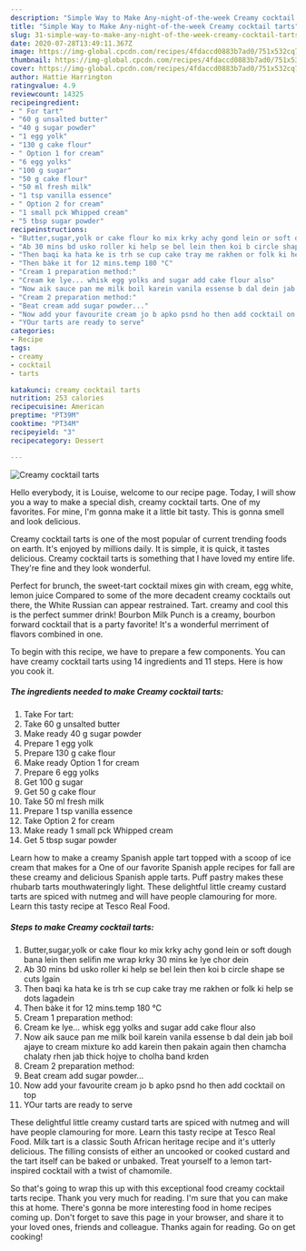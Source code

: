 ```yaml
---
description: "Simple Way to Make Any-night-of-the-week Creamy cocktail tarts"
title: "Simple Way to Make Any-night-of-the-week Creamy cocktail tarts"
slug: 31-simple-way-to-make-any-night-of-the-week-creamy-cocktail-tarts
date: 2020-07-28T13:49:11.367Z
image: https://img-global.cpcdn.com/recipes/4fdaccd0883b7ad0/751x532cq70/creamy-cocktail-tarts-recipe-main-photo.jpg
thumbnail: https://img-global.cpcdn.com/recipes/4fdaccd0883b7ad0/751x532cq70/creamy-cocktail-tarts-recipe-main-photo.jpg
cover: https://img-global.cpcdn.com/recipes/4fdaccd0883b7ad0/751x532cq70/creamy-cocktail-tarts-recipe-main-photo.jpg
author: Hattie Harrington
ratingvalue: 4.9
reviewcount: 14325
recipeingredient:
- " For tart"
- "60 g unsalted butter"
- "40 g sugar powder"
- "1 egg yolk"
- "130 g cake flour"
- " Option 1 for cream"
- "6 egg yolks"
- "100 g sugar"
- "50 g cake flour"
- "50 ml fresh milk"
- "1 tsp vanilla essence"
- " Option 2 for cream"
- "1 small pck Whipped cream"
- "5 tbsp sugar powder"
recipeinstructions:
- "Butter,sugar,yolk or cake flour ko mix krky achy gond lein or soft dough bana lein then selifin me wrap krky 30 mins ke lye chor dein"
- "Ab 30 mins bd usko roller ki help se bel lein then koi b circle shape se cuts lgain"
- "Then baqi ka hata ke is trh se cup cake tray me rakhen or folk ki help se dots lagadein"
- "Then bàke it for 12 mins.temp 180 °C"
- "Cream 1 preparation method:"
- "Cream ke lye... whisk egg yolks and sugar add cake flour also"
- "Now aik sauce pan me milk boil karein vanila essense b dal dein jab boil ajaye to cream mixture ko add karein then pakain again then chamcha chalaty rhen jab thick hojye to cholha band krden"
- "Cream 2 preparation method:"
- "Beat cream add sugar powder..."
- "Now add your favourite cream jo b apko psnd ho then add cocktail on top"
- "YOur tarts are ready to serve"
categories:
- Recipe
tags:
- creamy
- cocktail
- tarts

katakunci: creamy cocktail tarts 
nutrition: 253 calories
recipecuisine: American
preptime: "PT39M"
cooktime: "PT34M"
recipeyield: "3"
recipecategory: Dessert

---
```



![Creamy cocktail tarts](https://img-global.cpcdn.com/recipes/4fdaccd0883b7ad0/751x532cq70/creamy-cocktail-tarts-recipe-main-photo.jpg)

Hello everybody, it is Louise, welcome to our recipe page. Today, I will show you a way to make a special dish, creamy cocktail tarts. One of my favorites. For mine, I'm gonna make it a little bit tasty. This is gonna smell and look delicious.

Creamy cocktail tarts is one of the most popular of current trending foods on earth. It's enjoyed by millions daily. It is simple, it is quick, it tastes delicious. Creamy cocktail tarts is something that I have loved my entire life. They're fine and they look wonderful.

Perfect for brunch, the sweet-tart cocktail mixes gin with cream, egg white, lemon juice Compared to some of the more decadent creamy cocktails out there, the White Russian can appear restrained. Tart. creamy and cool this is the perfect summer drink! Bourbon Milk Punch is a creamy, bourbon forward cocktail that is a party favorite! It&#39;s a wonderful merriment of flavors combined in one.


To begin with this recipe, we have to prepare a few components. You can have creamy cocktail tarts using 14 ingredients and 11 steps. Here is how you cook it.

<!--inarticleads1-->

##### The ingredients needed to make Creamy cocktail tarts:

1. Take  For tart:
1. Take 60 g unsalted butter
1. Make ready 40 g sugar powder
1. Prepare 1 egg yolk
1. Prepare 130 g cake flour
1. Make ready  Option 1 for cream
1. Prepare 6 egg yolks
1. Get 100 g sugar
1. Get 50 g cake flour
1. Take 50 ml fresh milk
1. Prepare 1 tsp vanilla essence
1. Take  Option 2 for cream
1. Make ready 1 small pck Whipped cream
1. Get 5 tbsp sugar powder


Learn how to make a creamy Spanish apple tart topped with a scoop of ice cream that makes for a One of our favorite Spanish apple recipes for fall are these creamy and delicious Spanish apple tarts. Puff pastry makes these rhubarb tarts mouthwateringly light. These delightful little creamy custard tarts are spiced with nutmeg and will have people clamouring for more. Learn this tasty recipe at Tesco Real Food. 

<!--inarticleads2-->

##### Steps to make Creamy cocktail tarts:

1. Butter,sugar,yolk or cake flour ko mix krky achy gond lein or soft dough bana lein then selifin me wrap krky 30 mins ke lye chor dein
1. Ab 30 mins bd usko roller ki help se bel lein then koi b circle shape se cuts lgain
1. Then baqi ka hata ke is trh se cup cake tray me rakhen or folk ki help se dots lagadein
1. Then bàke it for 12 mins.temp 180 °C
1. Cream 1 preparation method:
1. Cream ke lye... whisk egg yolks and sugar add cake flour also
1. Now aik sauce pan me milk boil karein vanila essense b dal dein jab boil ajaye to cream mixture ko add karein then pakain again then chamcha chalaty rhen jab thick hojye to cholha band krden
1. Cream 2 preparation method:
1. Beat cream add sugar powder...
1. Now add your favourite cream jo b apko psnd ho then add cocktail on top
1. YOur tarts are ready to serve


These delightful little creamy custard tarts are spiced with nutmeg and will have people clamouring for more. Learn this tasty recipe at Tesco Real Food. Milk tart is a classic South African heritage recipe and it&#39;s utterly delicious. The filling consists of either an uncooked or cooked custard and the tart itself can be baked or unbaked. Treat yourself to a lemon tart-inspired cocktail with a twist of chamomile. 

So that's going to wrap this up with this exceptional food creamy cocktail tarts recipe. Thank you very much for reading. I'm sure that you can make this at home. There's gonna be more interesting food in home recipes coming up. Don't forget to save this page in your browser, and share it to your loved ones, friends and colleague. Thanks again for reading. Go on get cooking!

